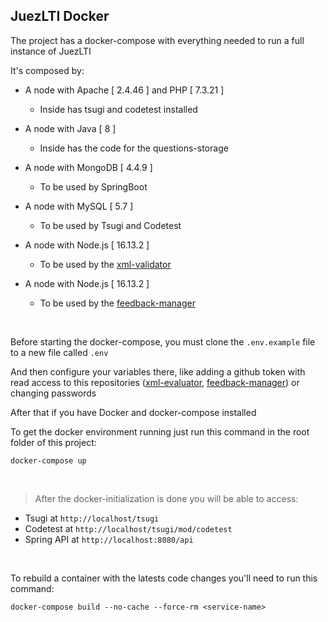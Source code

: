 ## JuezLTI Docker

The project has a docker-compose with everything needed to run a full instance of JuezLTI

It's composed by:

- A node with Apache [ 2.4.46 ] and PHP [ 7.3.21 ]
  - Inside has tsugi and codetest installed

- A node with Java [ 8 ]
  - Inside has the code for the questions-storage

- A node with MongoDB [ 4.4.9 ]
  - To be used by SpringBoot

- A node with MySQL [ 5.7 ]
  - To be used by Tsugi and Codetest

- A node with Node.js [ 16.13.2 ]
  - To be used by the [xml-validator](https://github.com/JuezLTI/xml-evaluator)

- A node with Node.js [ 16.13.2 ]
  - To be used by the [feedback-manager](https://github.com/JuezLTI/feedback-manager)

<br>

Before starting the docker-compose, you must clone the `.env.example` file to a new file called `.env`

And then configure your variables there, like adding a github token with read access to this repositories ([xml-evaluator](https://github.com/JuezLTI/xml-evaluator), [feedback-manager](https://github.com/JuezLTI/feedback-manager)) or changing passwords

After that if you have Docker and docker-compose installed

To get the docker environment running just run this command in the root folder of this project:

    docker-compose up

<br>

> After the docker-initialization is done you will be able to access:

- Tsugi at `http://localhost/tsugi`
- Codetest at `http://localhost/tsugi/mod/codetest`
- Spring API at `http://localhost:8080/api`

<br>

To rebuild a container with the latests code changes you'll need to run this command:

    docker-compose build --no-cache --force-rm <service-name>
